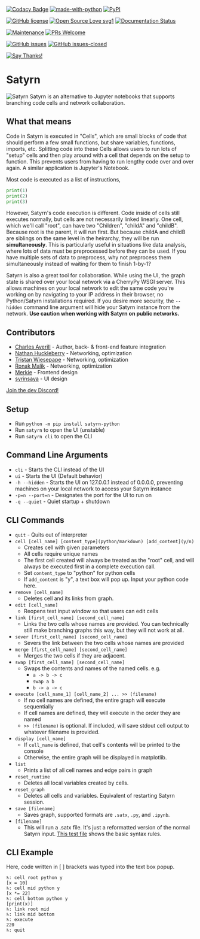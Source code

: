 [![Codacy Badge](https://api.codacy.com/project/badge/Grade/5f7ad54d352245df9099321c281b2db2)](https://app.codacy.com/manual/CharlesAverill/satyrn?utm_source=github.com&utm_medium=referral&utm_content=CharlesAverill/satyrn&utm_campaign=Badge_Grade_Dashboard)
[![made-with-python](https://img.shields.io/badge/Made%20with-Python-1f425f.svg)](https://www.python.org/)
[![PyPI](https://img.shields.io/pypi/v/satyrn-python)](https://pypi.org/project/satyrn-python/)

[![GitHub license](https://img.shields.io/github/license/Naereen/StrapDown.js.svg)](https://github.com/CharlesAverill/satyrn/blob/master/LICENSE)
[![Open Source Love svg1](https://badges.frapsoft.com/os/v1/open-source.svg?v=103)](https://github.com/ellerbrock/open-source-badges/)
[![Documentation Status](https://readthedocs.org/projects/satyrn/badge/?version=latest)](https://satyrn.readthedocs.io/en/latest/?badge=latest)

[![Maintenance](https://img.shields.io/badge/Maintained%3F-yes-green.svg)](https://GitHub.com/CharlesAverill/satyrn/graphs/commit-activity)
[![PRs Welcome](https://img.shields.io/badge/PRs-welcome-brightgreen.svg?style=flat-square)](http://makeapullrequest.com)

[![GitHub issues](https://img.shields.io/github/issues/CharlesAverill/satyrn?label=open%20issues)](https://github.com/CharlesAverill/satyrn/issues)
[![GitHub issues-closed](https://img.shields.io/github/issues-closed-raw/CharlesAverill/satyrn?color=gree)](https://github.com/CharlesAverill/satyrn/issues?q=is%3Aissue+is%3Aclosed)

[![Say Thanks!](https://img.shields.io/badge/Say%20Thanks-!-1EAEDB.svg)](https://saythanks.io/to/charlesaverill20@gmail.com)

# Satyrn

![Satyrn](https://github.com/CharlesAverill/satyrn/blob/master/docs/media/cover.png?raw=true)
Satyrn is an alternative to Jupyter notebooks that supports branching code cells and network collaboration.

## What that means
Code in Satyrn is executed in "Cells", which are small blocks of code that should perform a few small functions, but share variables, functions, imports, etc. Splitting code into these Cells allows users to run lots of "setup" cells and then play around with a cell that depends on the setup to function. This prevents users from having to run lengthy code over and over again. A similar application is Jupyter's Notebook.

Most code is executed as a list of instructions,
```python
print(1)
print(2)
print(3)
```
However, Satyrn's code execution is different. Code inside of cells still executes normally, but cells are not necessarily linked linearly. One cell, which we'll call "root", can have two "Children", "childA" and "childB". Because root is the parent, it will run first. But because childA and childB are siblings on the same level in the heirarchy, they will be run <b>simultaneously</b>. This is particularly useful in situations like data analysis, where lots of data must be preprocessed before they can be used. If you have multiple sets of data to preprocess, why not preprocess them simultaneously instead of waiting for them to finish 1-by-1?

Satyrn is also a great tool for collaboration. While using the UI, the graph state is shared over your local network via a CherryPy WSGI server. This allows machines on your local network to edit the same code you're working on by navigating to your IP address in their browser, no Python/Satyrn installations required. If you desire more security, the `--hidden` command line argument will hide your Satyrn instance from the network. <b>Use caution when working with Satyrn on public networks.</b>

## Contributors
  - [Charles Averill](https://github.com/CharlesAverill) - Author, back- & front-end feature integration
  - [Nathan Huckleberry](https://github.com/Nathan-Huckleberry) - Networking, optimization
  - [Tristan Wiesepape](https://github.com/qwetboy10) - Networking, optimization
  - [Ronak Malik](https://github.com/BeyondPerception) - Networking, optimization
  - [Merkie](https://githuh.com/Merkie) - Frontend design
  - [syrinsaya](https://github.com/syrinsaya) - UI design

[Join the dev Discord!](https://discord.gg/AEZtttJ)

## Setup
  - Run `python -m pip install satyrn-python`
  - Run `satyrn` to open the UI (unstable)
  - Run `satyrn cli` to open the CLI

## Command Line Arguments
  - `cli` - Starts the CLI instead of the UI
  - `ui` - Starts the UI (Default behavior)
  - `-h --hidden` - Starts the UI on 127.0.0.1 instead of 0.0.0.0, preventing machines on your local network to access 
your Satyrn instance
  - `-p=n --port=n` - Designates the port for the UI to run on
  - `-q --quiet` - Quiet startup + shutdown

## CLI Commands
  - `quit` - Quits out of interpreter
  - `cell [cell_name] [content_type](python/markdown) [add_content](y/n)`
    - Creates cell with given parameters
    - All cells require unique names
    - The first cell created will always be treated as the "root" cell, and will always be executed first in a complete execution call.
    - Set `content_type` to "python" for python cells
    - If `add_content` is "y", a text box will pop up. Input your python code here.
  - `remove [cell_name]`
    - Deletes cell and its links from graph. 
  - `edit [cell_name]`
    - Reopens text input window so that users can edit cells
  - `link [first_cell_name] [second_cell_name]`
    - Links the two cells whose names are provided. You can technically still make branching graphs this way, but they
    will not work at all.
  - `sever [first_cell_name] [second_cell_name]`
    - Severs the link between the two cells whose names are provided
  - `merge [first_cell_name] [second_cell_name]`
    - Merges the two cells if they are adjacent.
  - `swap [first_cell_name] [second_cell_name]`
    - Swaps the contents and names of the named cells. e.g. 
      - `a -> b -> c`
      - `swap a b`
      - `b -> a -> c`
  - `execute [cell_name_1] [cell_name_2] ... >> (filename)`
    - If no cell names are defined, the entire graph will execute sequentially
    - If cell names are defined, they will execute in the order they are named
    - `>> (filename)` is optional. If included, will save stdout cell output to whatever filename is provided.
  - `display [cell_name]`
    - If `cell_name` is defined, that cell's contents will be printed to the console
    - Otherwise, the entire graph will be displayed in matplotlib.
  - `list`
    - Prints a list of all cell names and edge pairs in graph
  - `reset_runtime`
    - Deletes all local variables created by cells.
  - `reset_graph`
    - Deletes all cells and variables. Equivalent of restarting Satyrn session.
  - `save [filename]`
    - Saves graph, supported formats are `.satx`, `.py`, and `.ipynb`.
  - `[filename]`
    - This will run a .satx file. It's just a reformatted version of the normal Satyrn input. [This test file](examples/syntax_example.satx) shows the basic syntax rules.

## CLI Example
Here, code written in [ ] brackets was typed into the text box popup.
```
♄: cell root python y
[x = 10]
♄: cell mid python y
[x *= 22]
♄: cell bottom python y
[print(x)]
♄: link root mid
♄: link mid bottom
♄: execute
220
♄: quit
```
